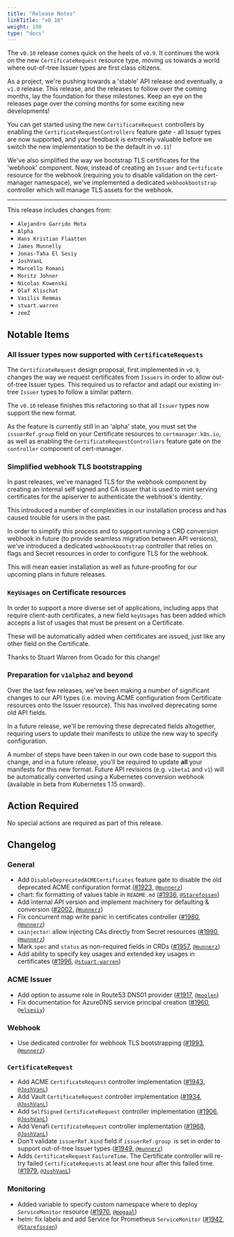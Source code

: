 ```yaml
---
title: "Release Notes"
linkTitle: "v0.10"
weight: 100
type: "docs"
---
```


The `v0.10` release comes quick on the heels of `v0.9`. It continues the work on
the new `CertificateRequest` resource type, moving us towards a world where
out-of-tree Issuer types are first class citizens.

As a project, we're pushing towards a 'stable' API release and eventually, a
`v1.0` release. This release, and the releases to follow over the coming months,
lay the foundation for these milestones. Keep an eye on the releases page over
the coming months for some exciting new developments!

You can get started using the new `CertificateRequest` controllers by enabling
the `CertificateRequestControllers` feature gate - all Issuer types are now
supported, and your feedback is extremely valuable before we switch the new
implementation to be the default in `v0.11`!

We've also simplified the way we bootstrap TLS certificates for the 'webhook'
component. Now, instead of creating an `Issuer` and `Certificate` resource for the
webhook (requiring you to disable validation on the cert-manager namespace),
we've implemented a dedicated `webhookbootstrap` controller which will manage
TLS assets for the webhook.

---

This release includes changes from:

* `Alejandro Garrido Mota`
* `Alpha`
* `Hans Kristian Flaatten`
* `James Munnelly`
* `Jonas-Taha El Sesiy`
* `JoshVanL`
* `Marcello Romani`
* `Moritz Johner`
* `Nicolas Kowenski`
* `Olaf Klischat`
* `Vasilis Remmas`
* `stuart.warren`
* `zeeZ`

## Notable Items

### All Issuer types now supported with `CertificateRequests`

The `CertificateRequest` design proposal, first implemented in `v0.9`, changes the
way we request certificates from `Issuers` in order to allow out-of-tree Issuer
types.
This required us to refactor and adapt our existing in-tree `Issuer` types to
follow a similar pattern.

The `v0.10` release finishes this refactoring so that all `Issuer` types now
support the new format.

As the feature is currently still in an 'alpha' state, you must set the
`issuerRef.group` field on your Certificate resources to `certmanager.k8s.io`,
as well as enabling the `CertificateRequestControllers` feature gate on the
`controller` component of cert-manager.

### Simplified webhook TLS bootstrapping

In past releases, we've managed TLS for the webhook component by creating an
internal self signed and CA issuer that is used to mint serving certificates
for the apiserver to authenticate the webhook's identity.

This introduced a number of complexities in our installation process and has
caused trouble for users in the past.

In order to simplify this process and to support running a CRD conversion
webhook in future (to provide seamless migration between API versions), we've
introduced a dedicated `webhookbootstrap` controller that relies on flags and
Secret resources in order to configure TLS for the webhook.

This will mean easier installation as well as future-proofing for our upcoming
plans in future releases.

### `KeyUsages` on Certificate resources

In order to support a more diverse set of applications, including apps that
require client-auth certificates, a new field `keyUsages` has been added which
accepts a list of usages that must be present on a Certificate.

These will be automatically added when certificates are issued, just like any
other field on the Certificate.

Thanks to Stuart Warren from Ocado for this change!

### Preparation for `v1alpha2` and beyond

Over the last few releases, we've been making a number of significant changes
to our API types (i.e. moving ACME configuration from Certificate resources
onto the Issuer resource). This has involved deprecating some old API fields.

In a future release, we'll be removing these deprecated fields altogether,
requiring users to update their manifests to utilize the new way to specify
configuration.

A number of steps have been taken in our own code base to support this change,
and in a future release, you'll be required to update **all** your manifests for
this new format. Future API revisions (e.g. `v1beta1` and `v1`) will be
automatically converted using a Kubernetes conversion webhook (available in
beta from Kubernetes 1.15 onward).

## Action Required

No special actions are required as part of this release.

## Changelog

### General

- Add `DisableDeprecatedACMECertificates` feature gate to disable the old deprecated ACME configuration format ([#1923](https://github.com/jetstack/cert-manager/pull/1923), [`@munnerz`](https://github.com/munnerz))
- chart: fix formatting of values table in `README.md` ([#1936](https://github.com/jetstack/cert-manager/pull/1936), [`@Starefossen`](https://github.com/Starefossen))
- Add internal API version and implement machinery for defaulting & conversion ([#2002](https://github.com/jetstack/cert-manager/pull/2002), [`@munnerz`](https://github.com/munnerz))
- Fix concurrent map write panic in certificates controller ([#1980](https://github.com/jetstack/cert-manager/pull/1980), [`@munnerz`](https://github.com/munnerz))
- `cainjector`: allow injecting CAs directly from Secret resources ([#1990](https://github.com/jetstack/cert-manager/pull/1990), [`@munnerz`](https://github.com/munnerz))
- Mark `spec` and `status` as non-required fields in CRDs ([#1957](https://github.com/jetstack/cert-manager/pull/1957), [`@munnerz`](https://github.com/munnerz))
- Add ability to specify key usages and extended key usages in certificates ([#1996](https://github.com/jetstack/cert-manager/pull/1996), [`@stuart-warren`](https://github.com/stuart-warren))

### ACME Issuer

- Add option to assume role in Route53 DNS01 provider ([#1917](https://github.com/jetstack/cert-manager/pull/1917), [`@moolen`](https://github.com/moolen))
- Fix documentation for AzureDNS service principal creation ([#1960](https://github.com/jetstack/cert-manager/pull/1960), [`@elsesiy`](https://github.com/elsesiy))

### Webhook

- Use dedicated controller for webhook TLS bootstrapping ([#1993](https://github.com/jetstack/cert-manager/pull/1993), [`@munnerz`](https://github.com/munnerz))

### `CertificateRequest`

- Add ACME `CertificateRequest` controller implementation ([#1943](https://github.com/jetstack/cert-manager/pull/1943), [`@JoshVanL`](https://github.com/JoshVanL))
- Add Vault `CertificateRequest` controller implementation ([#1934](https://github.com/jetstack/cert-manager/pull/1934), [`@JoshVanL`](https://github.com/JoshVanL))
- Add `SelfSigned` `CertificateRequest` controller implementation ([#1906](https://github.com/jetstack/cert-manager/pull/1906), [`@JoshVanL`](https://github.com/JoshVanL))
- Add Venafi `CertificateRequest` controller implementation ([#1968](https://github.com/jetstack/cert-manager/pull/1968), [`@JoshVanL`](https://github.com/JoshVanL))
- Don't validate `issuerRef.kind` field if `issuerRef.group `is set in order to support out-of-tree Issuer types ([#1949](https://github.com/jetstack/cert-manager/pull/1949), [`@munnerz`](https://github.com/munnerz))
- Adds `CertificateRequest` `FailureTime`. The Certificate controller will re-try failed `CertificateRequests` at least one hour after this failed time. ([#1979](https://github.com/jetstack/cert-manager/pull/1979), [`@JoshVanL`](https://github.com/JoshVanL))

### Monitoring

- Added variable to specify custom namespace where to deploy `ServiceMonitor` resource ([#1970](https://github.com/jetstack/cert-manager/pull/1970), [`@mogaal`](https://github.com/mogaal))
- helm: fix labels and add Service for Prometheus `ServiceMonitor` ([#1942](https://github.com/jetstack/cert-manager/pull/1942), [`@Starefossen`](https://github.com/Starefossen))
